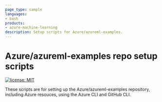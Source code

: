 ```yaml
---
page_type: sample
languages:
- bash
products:
- azure-machine-learning
description: Setup scripts for Azure/azureml-examples.
---
```


# Azure/azureml-examples repo setup scripts

[![license: MIT](https://img.shields.io/badge/License-MIT-purple.svg)](../LICENSE)

These scripts are for setting up the Azure/azureml-examples repository, including Azure resouces, using the Azure CLI and GitHub CLI.
